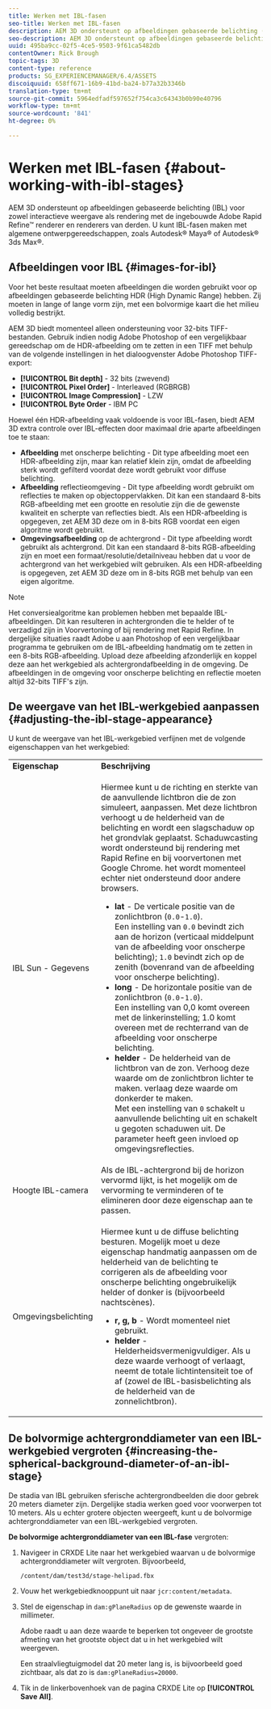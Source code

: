 ```yaml
---
title: Werken met IBL-fasen
seo-title: Werken met IBL-fasen
description: AEM 3D ondersteunt op afbeeldingen gebaseerde belichting (IBL) voor zowel interactieve weergave als rendering met de ingebouwde Adobe Rapid Refine™ renderer en renderers van derden.
seo-description: AEM 3D ondersteunt op afbeeldingen gebaseerde belichting (IBL) voor zowel interactieve weergave als rendering met de ingebouwde Adobe Rapid Refine™ renderer en renderers van derden.
uuid: 495ba9cc-02f5-4ce5-9503-9f61ca5482db
contentOwner: Rick Brough
topic-tags: 3D
content-type: reference
products: SG_EXPERIENCEMANAGER/6.4/ASSETS
discoiquuid: 658ff671-16b9-41bd-ba24-b77a32b3346b
translation-type: tm+mt
source-git-commit: 5964edfadf597652f754ca3c64343b0b90e40796
workflow-type: tm+mt
source-wordcount: '841'
ht-degree: 0%

---
```



# Werken met IBL-fasen {#about-working-with-ibl-stages}

AEM 3D ondersteunt op afbeeldingen gebaseerde belichting (IBL) voor zowel interactieve weergave als rendering met de ingebouwde Adobe Rapid Refine™ renderer en renderers van derden. U kunt IBL-fasen maken met algemene ontwerpgereedschappen, zoals Autodesk® Maya® of Autodesk® 3ds Max®.

## Afbeeldingen voor IBL {#images-for-ibl}

Voor het beste resultaat moeten afbeeldingen die worden gebruikt voor op afbeeldingen gebaseerde belichting HDR (High Dynamic Range) hebben. Zij moeten in lange of lange vorm zijn, met een bolvormige kaart die het milieu volledig bestrijkt.

AEM 3D biedt momenteel alleen ondersteuning voor 32-bits TIFF-bestanden. Gebruik indien nodig Adobe Photoshop of een vergelijkbaar gereedschap om de HDR-afbeelding om te zetten in een TIFF met behulp van de volgende instellingen in het dialoogvenster Adobe Photoshop TIFF-export:

* **[!UICONTROL Bit depth]** - 32 bits (zwevend)
* **[!UICONTROL Pixel Order]** - Interleaved (RGBRGB)
* **[!UICONTROL Image Compression]** - LZW
* **[!UICONTROL Byte Order** - IBM PC

Hoewel één HDR-afbeelding vaak voldoende is voor IBL-fasen, biedt AEM 3D extra controle over IBL-effecten door maximaal drie aparte afbeeldingen toe te staan:

* **Afbeelding** met onscherpe belichting - Dit type afbeelding moet een HDR-afbeelding zijn, maar kan relatief klein zijn, omdat de afbeelding sterk wordt gefilterd voordat deze wordt gebruikt voor diffuse belichting.
* **Afbeelding** reflectieomgeving - Dit type afbeelding wordt gebruikt om reflecties te maken op objectoppervlakken. Dit kan een standaard 8-bits RGB-afbeelding met een grootte en resolutie zijn die de gewenste kwaliteit en scherpte van reflecties biedt. Als een HDR-afbeelding is opgegeven, zet AEM 3D deze om in 8-bits RGB voordat een eigen algoritme wordt gebruikt.
* **Omgevingsafbeelding** op de achtergrond - Dit type afbeelding wordt gebruikt als achtergrond. Dit kan een standaard 8-bits RGB-afbeelding zijn en moet een formaat/resolutie/detailniveau hebben dat u voor de achtergrond van het werkgebied wilt gebruiken. Als een HDR-afbeelding is opgegeven, zet AEM 3D deze om in 8-bits RGB met behulp van een eigen algoritme.

>[!NOTE]
>
>Het conversiealgoritme kan problemen hebben met bepaalde IBL-afbeeldingen. Dit kan resulteren in achtergronden die te helder of te verzadigd zijn in Voorvertoning of bij rendering met Rapid Refine. In dergelijke situaties raadt Adobe u aan Photoshop of een vergelijkbaar programma te gebruiken om de IBL-afbeelding handmatig om te zetten in een 8-bits RGB-afbeelding. Upload deze afbeelding afzonderlijk en koppel deze aan het werkgebied als achtergrondafbeelding in de omgeving. De afbeeldingen in de omgeving voor onscherpe belichting en reflectie moeten altijd 32-bits TIFF&#39;s zijn.

## De weergave van het IBL-werkgebied aanpassen {#adjusting-the-ibl-stage-appearance}

U kunt de weergave van het IBL-werkgebied verfijnen met de volgende eigenschappen van het werkgebied:

<table> 
 <tbody> 
  <tr> 
   <td><strong>Eigenschap</strong><br /> </td> 
   <td><strong>Beschrijving</strong></td> 
  </tr> 
  <tr> 
   <td>IBL Sun - Gegevens</td> 
   <td><p>Hiermee kunt u de richting en sterkte van de aanvullende lichtbron die de zon simuleert, aanpassen. <span class="diff-html-added">Met deze lichtbron verhoogt u de helderheid van de belichting en wordt een slagschaduw op het grondvlak geplaatst. Schaduwcasting wordt ondersteund bij rendering met Rapid Refine en bij voorvertonen met Google Chrome. het wordt momenteel echter niet ondersteund door andere browsers.</span></p> 
    <ul> 
     <li><strong>lat</strong> - De verticale positie van de zonlichtbron (<code>0.0</code>-<code>1.0</code>).<br /> Een instelling van <code>0.0</code> bevindt zich aan de horizon (verticaal middelpunt van de afbeelding voor onscherpe belichting); <code>1.0</code> bevindt zich op de zenith (bovenrand van de afbeelding voor onscherpe belichting).</li> 
     <li><strong>long</strong> - De horizontale positie van de zonlichtbron (<code>0.0</code>-<code>1.0</code>).<br /> Een instelling van 0,0 komt overeen met de linkerinstelling; 1.0 komt overeen met de rechterrand van de afbeelding voor onscherpe belichting.<br /> </li> 
     <li><strong>helder</strong> - De helderheid van de lichtbron van de zon. Verhoog deze waarde om de zonlichtbron lichter te maken. verlaag deze waarde om donkerder te maken. <br /> Met een instelling van <code>0</code> schakelt u aanvullende belichting uit en schakelt u gegoten schaduwen uit. De parameter heeft geen invloed op omgevingsreflecties.<br /> </li> 
    </ul> </td> 
  </tr> 
  <tr> 
   <td>Hoogte IBL-camera</td> 
   <td>Als de IBL-achtergrond bij de horizon vervormd lijkt, is het mogelijk om de vervorming te verminderen of te elimineren door deze eigenschap aan te passen. <br /> </td> 
  </tr> 
  <tr> 
   <td>Omgevingsbelichting</td> 
   <td><p><span class="diff-html-added">Hiermee kunt u de diffuse belichting besturen. Mogelijk moet u deze eigenschap handmatig aanpassen om de helderheid van de belichting te corrigeren als de afbeelding voor onscherpe belichting ongebruikelijk helder of donker is (bijvoorbeeld nachtscènes).</span></p> 
    <ul> 
     <li><strong>r, g, b</strong> - Wordt momenteel niet gebruikt.</li> 
     <li><strong>helder</strong> - <span class="diff-html-added">Helderheidsvermenigvuldiger. Als u deze waarde verhoogt of verlaagt, neemt de totale lichtintensiteit toe of af (zowel de IBL-basisbelichting als de helderheid van de zonnelichtbron).</span></li> 
    </ul> </td> 
  </tr> 
 </tbody> 
</table>

## De bolvormige achtergronddiameter van een IBL-werkgebied vergroten {#increasing-the-spherical-background-diameter-of-an-ibl-stage}

De stadia van IBL gebruiken sferische achtergrondbeelden die door gebrek 20 meters diameter zijn. Dergelijke stadia werken goed voor voorwerpen tot 10 meters. Als u echter grotere objecten weergeeft, kunt u de bolvormige achtergronddiameter van een IBL-werkgebied vergroten.

**De bolvormige achtergronddiameter van een IBL-fase** vergroten:

1. Navigeer in CRXDE Lite naar het werkgebied waarvan u de bolvormige achtergronddiameter wilt vergroten. Bijvoorbeeld,

   `/content/dam/test3d/stage-helipad.fbx`

1. Vouw het werkgebiedknooppunt uit naar `jcr:content/metadata`.
1. Stel de eigenschap in `dam:gPlaneRadius` op de gewenste waarde in millimeter.

   Adobe raadt u aan deze waarde te beperken tot ongeveer de grootste afmeting van het grootste object dat u in het werkgebied wilt weergeven.

   Een straalvliegtuigmodel dat 20 meter lang is, is bijvoorbeeld goed zichtbaar, als dat zo is `dam:gPlaneRadius=20000`.

1. Tik in de linkerbovenhoek van de pagina CRXDE Lite op **[!UICONTROL Save All]**.

